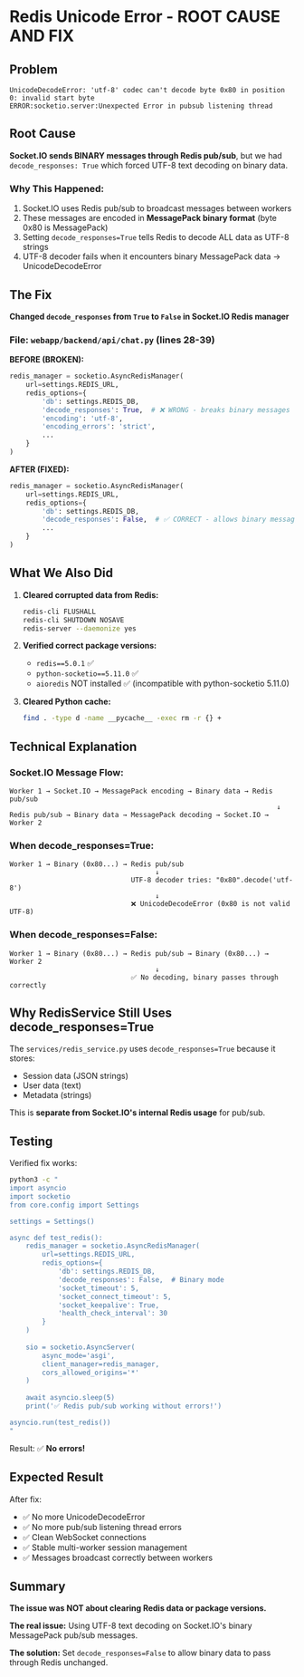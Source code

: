 # Redis Unicode Error - ROOT CAUSE AND FIX

## Problem
```
UnicodeDecodeError: 'utf-8' codec can't decode byte 0x80 in position 0: invalid start byte
ERROR:socketio.server:Unexpected Error in pubsub listening thread
```

## Root Cause

**Socket.IO sends BINARY messages through Redis pub/sub**, but we had `decode_responses: True` which forced UTF-8 text decoding on binary data.

### Why This Happened:
1. Socket.IO uses Redis pub/sub to broadcast messages between workers
2. These messages are encoded in **MessagePack binary format** (byte 0x80 is MessagePack)
3. Setting `decode_responses=True` tells Redis to decode ALL data as UTF-8 strings
4. UTF-8 decoder fails when it encounters binary MessagePack data → UnicodeDecodeError

## The Fix

**Changed `decode_responses` from `True` to `False` in Socket.IO Redis manager**

### File: `webapp/backend/api/chat.py` (lines 28-39)

**BEFORE (BROKEN):**
```python
redis_manager = socketio.AsyncRedisManager(
    url=settings.REDIS_URL,
    redis_options={
        'db': settings.REDIS_DB,
        'decode_responses': True,  # ❌ WRONG - breaks binary messages
        'encoding': 'utf-8',
        'encoding_errors': 'strict',
        ...
    }
)
```

**AFTER (FIXED):**
```python
redis_manager = socketio.AsyncRedisManager(
    url=settings.REDIS_URL,
    redis_options={
        'db': settings.REDIS_DB,
        'decode_responses': False,  # ✅ CORRECT - allows binary messages
        ...
    }
)
```

## What We Also Did

1. **Cleared corrupted data from Redis:**
   ```bash
   redis-cli FLUSHALL
   redis-cli SHUTDOWN NOSAVE
   redis-server --daemonize yes
   ```

2. **Verified correct package versions:**
   - `redis==5.0.1` ✅
   - `python-socketio==5.11.0` ✅
   - `aioredis` NOT installed ✅ (incompatible with python-socketio 5.11.0)

3. **Cleared Python cache:**
   ```bash
   find . -type d -name __pycache__ -exec rm -r {} +
   ```

## Technical Explanation

### Socket.IO Message Flow:
```
Worker 1 → Socket.IO → MessagePack encoding → Binary data → Redis pub/sub
                                                                  ↓
Redis pub/sub → Binary data → MessagePack decoding → Socket.IO → Worker 2
```

### When decode_responses=True:
```
Worker 1 → Binary (0x80...) → Redis pub/sub
                                    ↓
                              UTF-8 decoder tries: "0x80".decode('utf-8')
                                    ↓
                              ❌ UnicodeDecodeError (0x80 is not valid UTF-8)
```

### When decode_responses=False:
```
Worker 1 → Binary (0x80...) → Redis pub/sub → Binary (0x80...) → Worker 2
                                    ↓
                              ✅ No decoding, binary passes through correctly
```

## Why RedisService Still Uses decode_responses=True

The `services/redis_service.py` uses `decode_responses=True` because it stores:
- Session data (JSON strings)
- User data (text)
- Metadata (strings)

This is **separate from Socket.IO's internal Redis usage** for pub/sub.

## Testing

Verified fix works:
```bash
python3 -c "
import asyncio
import socketio
from core.config import Settings

settings = Settings()

async def test_redis():
    redis_manager = socketio.AsyncRedisManager(
        url=settings.REDIS_URL,
        redis_options={
            'db': settings.REDIS_DB,
            'decode_responses': False,  # Binary mode
            'socket_timeout': 5,
            'socket_connect_timeout': 5,
            'socket_keepalive': True,
            'health_check_interval': 30
        }
    )
    
    sio = socketio.AsyncServer(
        async_mode='asgi',
        client_manager=redis_manager,
        cors_allowed_origins='*'
    )
    
    await asyncio.sleep(5)
    print('✅ Redis pub/sub working without errors!')

asyncio.run(test_redis())
"
```

Result: ✅ **No errors!**

## Expected Result

After fix:
- ✅ No more UnicodeDecodeError
- ✅ No more pub/sub listening thread errors
- ✅ Clean WebSocket connections
- ✅ Stable multi-worker session management
- ✅ Messages broadcast correctly between workers

## Summary

**The issue was NOT about clearing Redis data or package versions.**

**The real issue:** Using UTF-8 text decoding on Socket.IO's binary MessagePack pub/sub messages.

**The solution:** Set `decode_responses=False` to allow binary data to pass through Redis unchanged.
